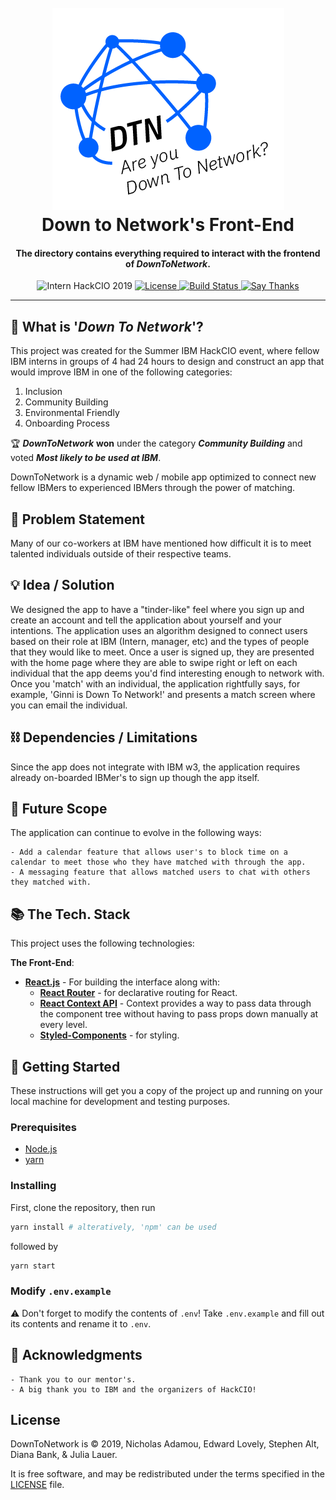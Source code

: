 <h1 align="center">
  <br>
  <a href="https://github.com/nicholasadamou/DownToNetwork"><img src="../data/images/logo.png" alt="Logo"></a>
  <br>
  Down to Network's Front-End
  <br>
</h1>

<h4 align="center">The directory contains everything required to interact with the frontend of <em>DownToNetwork</em>.</h4>

<p align="center">
	<img src="https://img.shields.io/badge/hackathon-Intern%20HackCIO%202019-blue" alt="Intern HackCIO 2019">
  <a href="https://github.com/nicholasadamou/DownToNetwork/blob/master/LICENSE.txt">
      <img src="https://img.shields.io/badge/license-GPLv3-blue.svg?style=flat-square" alt="License">
  </a>
  <a href="https://travis-ci.org/nicholasadamou/DownToNetwork">
      <img src="https://img.shields.io/travis/nicholasadamou/DownToNetwork/master.svg?style=flat-square" alt="Build Status">
  </a>
  <a href="https://saythanks.io/to/NicholasAdamou">
      <img src="https://img.shields.io/badge/say-thanks-ff69b4.svg" alt="Say Thanks">
  </a>
</p>

---

## 🤔 What is '_Down To Network_'?

This project was created for the Summer IBM HackCIO event, where fellow IBM interns in groups of 4 had 24 hours to design and construct an app that would improve IBM in one of the following categories:

1. Inclusion
2. Community Building
3. Environmental Friendly
4. Onboarding Process

🏆 **_DownToNetwork_** **won** under the category **_Community Building_** and voted **_Most likely to be used at IBM_**.

DownToNetwork is a dynamic web / mobile app optimized to connect new fellow IBMers to experienced IBMers through the power of matching.

## 🧐 Problem Statement

Many of our co-workers at IBM have mentioned how difficult it is to meet talented individuals outside of their respective teams.

## 💡 Idea / Solution

We designed the app to have a "tinder-like" feel where you sign up and create an account and tell the application about yourself and your intentions. The application uses an algorithm designed to connect users based on their role at IBM (Intern, manager, etc) and the types of people that they would like to meet. Once a user is signed up, they are presented with the home page where they are able to swipe right or left on each individual that the app deems you'd find interesting enough to network with. Once you 'match' with an individual, the application rightfully says, for example, 'Ginni is Down To Network!' and presents a match screen where you can email the individual.

## ⛓️ Dependencies / Limitations

Since the app does not integrate with IBM w3, the application requires already on-boarded IBMer's to sign up though the app itself.

## 🚀 Future Scope

The application can continue to evolve in the following ways:

    - Add a calendar feature that allows user's to block time on a calendar to meet those who they have matched with through the app.
    - A messaging feature that allows matched users to chat with others they matched with.

## 📚 The Tech. Stack

This project uses the following technologies:

**The Front-End**:

-   [**React.js**](https://reactjs.org/) - For building the interface along with:
    -   [**React Router**](https://reacttraining.com/react-router/) - for declarative routing for React.
    -   [**React Context API**](https://reactjs.org/docs/context.html) - Context provides a way to pass data through the component tree without having to pass props down manually at every level.
    -   [**Styled-Components**](https://www.styled-components.com/) - for styling.

## 🏁 Getting Started

These instructions will get you a copy of the project up and running on your local machine for development and testing purposes.

### Prerequisites

-   [Node.js](https://nodejs.org/en/)
-   [yarn](https://yarnpkg.com/en/)

### Installing

First, clone the repository, then run

```bash
yarn install # alteratively, 'npm' can be used
```

followed by

```bash
yarn start
```

### Modify `.env.example`

⚠️ Don't forget to modify the contents of `.env`! Take `.env.example` and fill out its contents and rename it to `.env`.

## 🎉 Acknowledgments

    - Thank you to our mentor's.
    - A big thank you to IBM and the organizers of HackCIO!

## License

DownToNetwork is © 2019, Nicholas Adamou, Edward Lovely, Stephen Alt, Diana Bank, & Julia Lauer.

It is free software, and may be redistributed under the terms specified in the [LICENSE] file.

[license]: LICENSE
